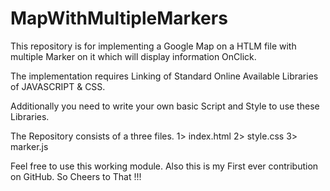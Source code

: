 # MapWithMultipleMarkers
This repository is for implementing a Google Map on a HTLM file with multiple Marker on it which will display information OnClick.

The implementation requires Linking of Standard Online Available Libraries of JAVASCRIPT & CSS.

Additionally you need to write your own basic Script and Style to use these Libraries.

The Repository consists of a three files.
1> index.html
2> style.css
3> marker.js

Feel free to use this working module.
Also this is my First ever contribution on GitHub.
So Cheers to That !!!


